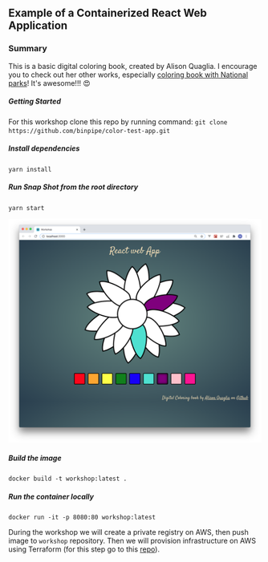 ## Example of a Containerized React Web Application

### Summary

This is a basic digital coloring book, created by Alison Quaglia. I encourage you to check out her other works, especially [coloring book with National parks](https://github.com/hylobates-lar/coloring_book_frontend)! It's awesome!!! 😍

##### Getting Started

For this workshop clone this repo by running command:
`git clone https://github.com/binpipe/color-test-app.git`

##### Install dependencies

`yarn install`

##### Run Snap Shot from the root directory

`yarn start`

![](screenshot.png)

##### Build the image

`docker build -t workshop:latest .`

##### Run the container locally

`docker run -it -p 8080:80 workshop:latest`

During the workshop we will create a private registry on AWS, then push image to `workshop` repository.
Then we will provision infrastructure on AWS using Terraform (for this step go to this [repo](https://github.com/binpipe/ecs_terraform_workshop)).
